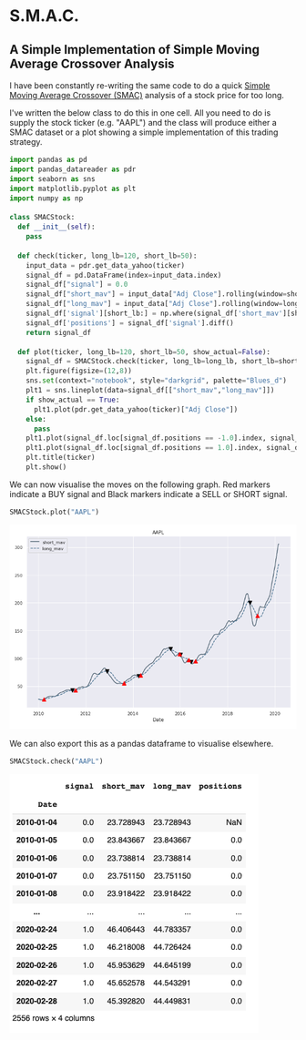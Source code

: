 # S.M.A.C.

## A Simple Implementation of Simple Moving Average Crossover Analysis 

I have been constantly re-writing the same code to do a quick [Simple Moving Average Crossover (SMAC)](https://en.m.wikipedia.org/wiki/Moving_average_crossover) analysis of a stock price for too long.

I've written the below class to do this in one cell. All you need to do is supply the stock ticker (e.g. "AAPL") and the class will produce either a SMAC dataset or a plot showing a simple implementation of this trading strategy.

```python
import pandas as pd
import pandas_datareader as pdr
import seaborn as sns
import matplotlib.pyplot as plt
import numpy as np

class SMACStock:
  def __init__(self):
    pass
  
  def check(ticker, long_lb=120, short_lb=50):
    input_data = pdr.get_data_yahoo(ticker)
    signal_df = pd.DataFrame(index=input_data.index)
    signal_df["signal"] = 0.0
    signal_df["short_mav"] = input_data["Adj Close"].rolling(window=short_lb, center=False, min_periods=1).mean()
    signal_df["long_mav"] = input_data["Adj Close"].rolling(window=long_lb, center=False, min_periods=1).mean()
    signal_df['signal'][short_lb:] = np.where(signal_df['short_mav'][short_lb:] > signal_df['long_mav'][short_lb:], 1.0, 0.0)
    signal_df['positions'] = signal_df['signal'].diff()
    return signal_df

  def plot(ticker, long_lb=120, short_lb=50, show_actual=False):
    signal_df = SMACStock.check(ticker, long_lb=long_lb, short_lb=short_lb)
    plt.figure(figsize=(12,8))
    sns.set(context="notebook", style="darkgrid", palette="Blues_d")
    plt1 = sns.lineplot(data=signal_df[["short_mav","long_mav"]])
    if show_actual == True:
      plt1.plot(pdr.get_data_yahoo(ticker)["Adj Close"])
    else:
      pass
    plt1.plot(signal_df.loc[signal_df.positions == -1.0].index, signal_df.short_mav[signal_df.positions == -1.0],'v', markersize=10, color='k')
    plt1.plot(signal_df.loc[signal_df.positions == 1.0].index, signal_df.short_mav[signal_df.positions == 1.0],'^', markersize=10, color='r')
    plt.title(ticker)
    plt.show()
```

We can now visualise the moves on the following graph. Red markers indicate a BUY signal and Black markers indicate a SELL or SHORT signal.

```python
SMACStock.plot("AAPL")
```
![Graph](https://raw.githubusercontent.com/jackemcpherson/jackemcpherson.github.io/master/images/Screenshot_2020-02-29%20Google%20Colaboratory.png)

We can also export this as a pandas dataframe to visualise elsewhere.

```python
SMACStock.check("AAPL")
```
![Output](https://raw.githubusercontent.com/jackemcpherson/jackemcpherson.github.io/master/images/Screenshot_2020-02-29%20Google%20Colaboratory(1).png)
